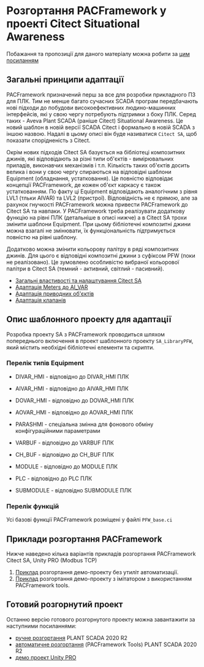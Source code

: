 # Розгортання PACFramework у проекті Citect Situational Awareness

Побажання та пропозиції для даного матеріалу можна робити за [цим посиланням](https://github.com/pupenasan/PACFramework/issues/59)

## Загальні принципи адаптації

PACFramework призначений перш за все для розробки прикладного ПЗ для ПЛК. Тим не менше багато сучасних SCADA програм передбачають нові підходи до побудови високоефективних людино-машинних інтерфейсів, які у свою чергу потребують підтримки з боку ПЛК. Серед таких - Aveva Plant SCADA (раніше Citect) Situational Awareness. Це новий шаблон в новій версії SCADA Citect і формально в новій SCADA з іншою назвою. Надалі в цьому описі він буде називатися `Citect SA`, щоб показати спорідненість з Citect.

Окрім нових підходів Citect SA базується на бібліотеці композитних джинів, які відповідають за різні типи об'єктів - вимірювальних приладів, виконавчих механізмів і т.п. Кількість таких об'єктів досить велика і вони у свою чергу спираються на відповідні шаблони Equipment (обладнання, устатковання). Це повністю відповідає концепції PACFramework, де кожен об'єкт каркасу є також устаткованням. По факту ці Equipment відповідають аналогічним з рівня LVL1 (тльки AIVAR) та LVL2 (пристрої). Відповідність не є прямою, але за рахунок гнучкості PACFramework можна привести  PACFramework до Citect SA та навпаки. У PACFramework треба реалізувати додаткову функцію на рівні ПЛК (детальніше в описі нижче) а в Citect SA трохи змінити шаблони Equipment. При цьому бібліотечні композитні джини можна взагалі не змінювати, їх функціональність підтримується повністю на рівні шаблону.

Додатково можна змінити кольорову палітру в ряді композитних джинів. Для цього є відповідні композитні джини з суфіксом PFW (поки не реалізовано). Це зумовлено особливістю вибраної кольорової палітри в Citect SA (темний - активний, світлий - пасивний).                     

- [Загальні властивості та налаштування Citect SA](cm_common.md)
- [Адаптація Meters до AI_VAR](cm_aivar.md)
- [Адаптація приводних об'єктів](cm_drive.md)
- [Адаптація клапанів](cm_valve.md)

## Опис шаблонного проекту для адаптації

Розробка проекту SA з PACFramework проводиться шляхом попереднього включення в проект шаблонного проекту  `SA_LibraryPFW`, який містить необхідні бібліотечні елементи та скрипти.

### Перелік типів Equipment

- DIVAR_HMI - відповідно до DIVAR_HMI ПЛК

- AIVAR_HMI - відповідно до AIVAR_HMI ПЛК

- DOVAR_HMI - відповідно до DOVAR_HMI ПЛК

- AOVAR_HMI - відповідно до AOVAR_HMI ПЛК

- PARASHMI - спеціальна змінна для фонового обміну конфігураційними параметрами

- VARBUF - відповідно до VARBUF ПЛК

- CH_BUF - відповідно до CH_BUF ПЛК

- MODULE - відповідно до MODULE ПЛК

- PLC - відповідно до PLC ПЛК

- SUBMODULE - відповідно SUBMODULE ПЛК


### Перелік функцій

Усі базові функції PACFramework розміщені у файлі `PFW_base.ci`

## Приклади розгортання PACFramework

Нижче наведено кілька варіантів прикладів розгортання PACFramework Citect SA, Unity PRO (Modbus TCP)

1) [Приклад](deployex1.md) розгортання демо-проекту без утиліт автоматизації. 
2) [Приклад](deployex2.md) розгортання демо-проекту з імітатором з використанням PACFramework tools. 

## Готовий розгорнутий проект

Останню версію готового розгорнутого проекту можна завантажити за наступними посиланнями:

- [ручне розгортання](https://drive.google.com/file/d/1p1hVDR9h16FE8UocH81PuxELDA3lUs9N/view?usp=sharing) PLANT SCADA 2020 R2
- [автоматичне розгортання](deployex2.md) (PACFramework Tools) PLANT SCADA 2020 R2
- [демо проект Unity PRO](https://github.com/pupenasan/PACFramework/blob/master/platforms/unitypro/pacexample.xef)
